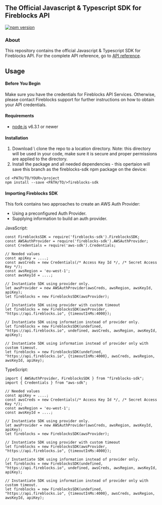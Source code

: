 ## The Official Javascript & Typescript SDK for Fireblocks API
[![npm version](https://badge.fury.io/js/fireblocks-sdk.svg)](https://badge.fury.io/js/fireblocks-sdk)

### About
This repository contains the official Javascript & Typescript SDK for Fireblocks API.
For the complete API reference, go to [API reference](https://docs.fireblocks.com/api/swagger-ui/).

## Usage
#### Before You Begin
Make sure you have the credentials for Fireblocks API Services. Otherwise, please contact Fireblocks support for further instructions on how to obtain your API credentials.

#### Requirements
- [node.js](https://nodejs.org) v6.3.1 or newer

#### Installation
1. Download \ clone the repo to a location directory. Note: this directory will be used in your code, make sure it is secure and proper permissions are applied to the directory.
2. Install the package and all needed dependencies - this opertaion will save this branch as the fireblocks-sdk npm package on the device:
```
cd <PATH/TO/YOUR>/project
npm install --save <PATH/TO/>fireblocks-sdk
```

#### Importing Fireblocks SDK
This fork contains two approaches to create an AWS Auth Provider:
- Using a preconfigured Auth Provider.
- Supplying information to build an auth provider.

JavaScript:
```
const FireblocksSDK = require('fireblocks-sdk').FireblocksSDK;
const AWSAuthProvider = require('fireblocks-sdk').AWSAuthProvider;
const Credentials = require('aws-sdk').Credentials;

// Needed values
const apiKey = ....;
const awsCreds = new Credentials(/* Access Key Id */, /* Secret Access Key */);
const awsRegion = 'eu-west-1';
const awsKeyId = ....;

// Instantiate SDK using provider only.
let awsProvider = new AWSAuthProvider(awsCreds, awsRegion, awsKeyId, apiKey);
let fireblocks = new FireblocksSDK(awsProvider);

// Instantiate SDK using provider with custom timeout
let fireblocks = new FireblocksSDK(awsProvider, "https://api.fireblocks.io", {timeoutInMs:4000});

// Instantiate SDK using information instead of provider only.
let fireblocks = new FireblocksSDK(undefined, "https://api.fireblocks.io", undefined, awsCreds, awsRegion, awsKeyId, apiKey);

// Instantiate SDK using information instead of provider only with custom timeout.
let fireblocks = new FireblocksSDK(undefined, "https://api.fireblocks.io", {timeoutInMs:4000}, awsCreds, awsRegion, awsKeyId, apiKey);
```

TypeScript:
```
import { AWSAuthProvider, FireblocksSDK } from "fireblocks-sdk";
import { Credentials } from "aws-sdk";

// Needed values
const apiKey = ....;
const awsCreds = new Credentials(/* Access Key Id */, /* Secret Access Key */);
const awsRegion = 'eu-west-1';
const awsKeyId = ....;

// Instantiate SDK using provider only.
let awsProvider = new AWSAuthProvider(awsCreds, awsRegion, awsKeyId, apiKey);
let fireblocks = new FireblocksSDK(awsProvider);

// Instantiate SDK using provider with custom timeout
let fireblocks = new FireblocksSDK(awsProvider, "https://api.fireblocks.io", {timeoutInMs:4000});

// Instantiate SDK using information instead of provider only.
let fireblocks = new FireblocksSDK(undefined, "https://api.fireblocks.io", undefined, awsCreds, awsRegion, awsKeyId, apiKey);

// Instantiate SDK using information instead of provider only with custom timeout.
let fireblocks = new FireblocksSDK(undefined, "https://api.fireblocks.io", {timeoutInMs:4000}, awsCreds, awsRegion, awsKeyId, apiKey);

```
